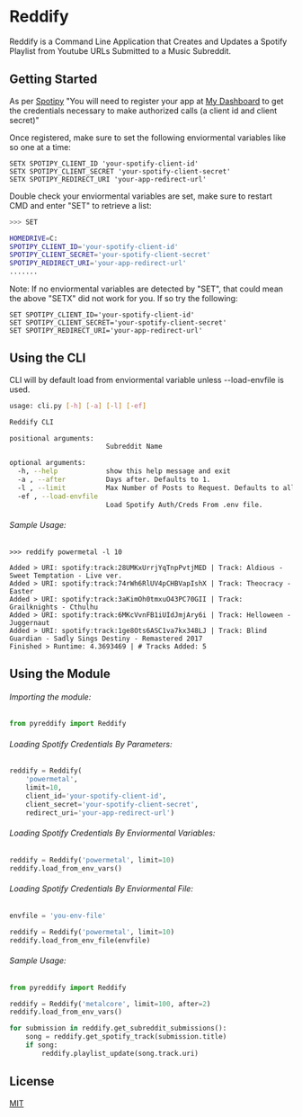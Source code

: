 # Reddify
Reddify is a Command Line Application that Creates and Updates a Spotify Playlist from Youtube URLs Submitted to a Music Subreddit.

<!-- ## Installation

Use the package manager [pip](https://pip.pypa.io/en/stable/) to install reddify.

```bash
pip install Reddify
``` -->

## Getting Started
As per [Spotipy](https://spotipy.readthedocs.io/en/2.17.1/#getting-started)
"You will need to register your app at [My Dashboard](https://developer.spotify.com/dashboard/applications) to get the credentials necessary to make authorized calls (a client id and client secret)"

Once registered, make sure to set the following enviormental variables like so one at a time:
```
SETX SPOTIPY_CLIENT_ID 'your-spotify-client-id'
SETX SPOTIPY_CLIENT_SECRET 'your-spotify-client-secret'
SETX SPOTIPY_REDIRECT_URI 'your-app-redirect-url'
```

Double check your enviormental variables are set, make sure to restart CMD and enter "SET" to retrieve a list:
```bash
>>> SET

HOMEDRIVE=C:
SPOTIPY_CLIENT_ID='your-spotify-client-id'
SPOTIPY_CLIENT_SECRET='your-spotify-client-secret'
SPOTIPY_REDIRECT_URI='your-app-redirect-url'
.......
```

Note: If no enviormental variables are detected by "SET", that could mean the above "SETX" did not work for you. If so try the following:
```
SET SPOTIPY_CLIENT_ID='your-spotify-client-id'
SET SPOTIPY_CLIENT_SECRET='your-spotify-client-secret'
SET SPOTIPY_REDIRECT_URI='your-app-redirect-url'
```


## Using the CLI
CLI will by default load from enviormental variable unless --load-envfile is used.
```bash
usage: cli.py [-h] [-a] [-l] [-ef]    

Reddify CLI

positional arguments:
                        Subreddit Name

optional arguments:
  -h, --help            show this help message and exit
  -a , --after          Days after. Defaults to 1.
  -l , --limit          Max Number of Posts to Request. Defaults to all.
  -ef , --load-envfile
                        Load Spotify Auth/Creds From .env file.
```

###### Sample Usage:
```
>>> reddify powermetal -l 10

Added > URI: spotify:track:28UMKxUrrjYqTnpPvtjMED | Track: Aldious - Sweet Temptation - Live ver.
Added > URI: spotify:track:74rWh6RlUV4pCHBVapIshX | Track: Theocracy - Easter
Added > URI: spotify:track:3aKimOh0tmxuO43PC70GII | Track: Grailknights - Cthulhu
Added > URI: spotify:track:6MKcVvnFB1iUIdJmjAry6i | Track: Helloween - Juggernaut
Added > URI: spotify:track:1ge8Ots6ASC1va7kx348LJ | Track: Blind Guardian - Sadly Sings Destiny - Remastered 2017
Finished > Runtime: 4.3693469 | # Tracks Added: 5
```

## Using the Module

###### Importing the module:

```python
from pyreddify import Reddify
```

###### Loading Spotify Credentials By Parameters:
```python
reddify = Reddify(
    'powermetal', 
    limit=10, 
    client_id='your-spotify-client-id', 
    client_secret='your-spotify-client-secret', 
    redirect_uri='your-app-redirect-url')
```

###### Loading Spotify Credentials By Enviormental Variables:
```python
reddify = Reddify('powermetal', limit=10)
reddify.load_from_env_vars()
```

###### Loading Spotify Credentials By Enviormental File:
```python
envfile = 'you-env-file'

reddify = Reddify('powermetal', limit=10)
reddify.load_from_env_file(envfile)
```

###### Sample Usage:
```python
from pyreddify import Reddify

reddify = Reddify('metalcore', limit=100, after=2)
reddify.load_from_env_vars()

for submission in reddify.get_subreddit_submissions():
    song = reddify.get_spotify_track(submission.title)
    if song:
        reddify.playlist_update(song.track.uri)
```

## License
[MIT](https://choosealicense.com/licenses/mit/)